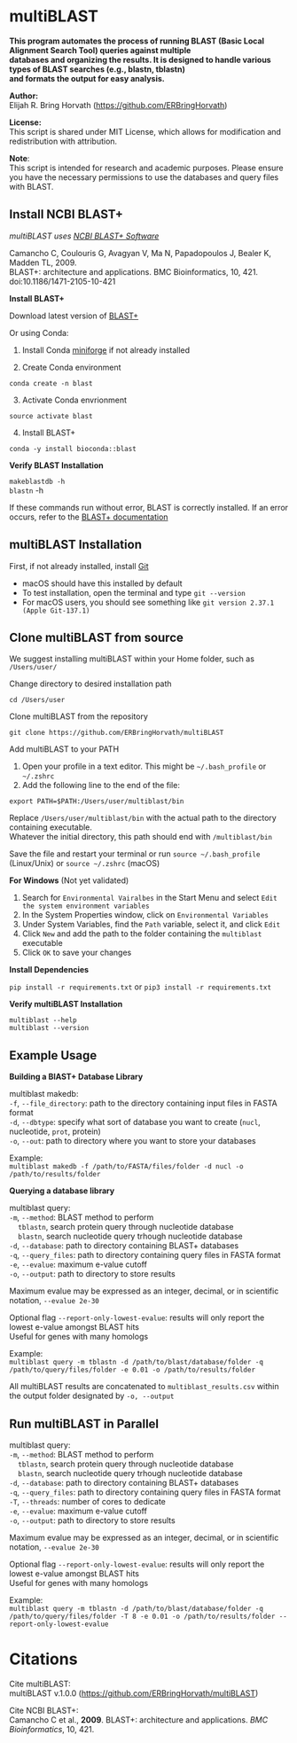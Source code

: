 # **multiBLAST**

**This program automates the process of running BLAST (Basic Local Alignment Search Tool) queries against multiple <br />
databases and organizing the results. It is designed to handle various types of BLAST searches (e.g., blastn, tblastn) <br />
and formats the output for easy analysis.** 

**Author:** <br />
    Elijah R. Bring Horvath (https://github.com/ERBringHorvath)

**License:** <br />
    This script is shared under MIT License, which allows for modification and redistribution with attribution.

**Note**: <br />
    This script is intended for research and academic purposes. 
    Please ensure you have the necessary permissions to use the databases and query files with BLAST.

## Install NCBI BLAST+

*multiBLAST uses [NCBI BLAST+ Software](https://pubmed.ncbi.nlm.nih.gov/20003500/)*

Camancho C, Coulouris G, Avagyan V, Ma N, Papadopoulos J, Bealer K, Madden TL, 2009. <br />
BLAST+: architecture and applications. BMC Bioinformatics, 10, 421. doi:10.1186/1471-2105-10-421

**Install BLAST+**

Download latest version of [BLAST+](https://ftp.ncbi.nlm.nih.gov/blast/executables/blast+/LATEST/)

Or using Conda:

1. Install Conda [miniforge](https://github.com/conda-forge/miniforge/) if not already installed

2. Create Conda environment

`conda create -n blast`

3. Activate Conda envrionment

`source activate blast`

4. Install BLAST+

`conda -y install bioconda::blast`

**Verify BLAST Installation**

`makeblastdb -h` <br />
`blastn` -h

If these commands run without error, BLAST is correctly installed. If an error occurs, refer to the [BLAST+ documentation](https://blast.ncbi.nlm.nih.gov/doc/blast-help/index.html#index)

## multiBLAST Installation

First, if not already installed, install [Git](https://github.com/git-guides/install-git) <br />
* macOS should have this installed by default <br />
* To test installation, open the terminal and type `git --version` <br />
* For macOS users, you should see something like `git version 2.37.1 (Apple Git-137.1)`


## **Clone multiBLAST from source**

We suggest installing multiBLAST within your Home folder, such as `/Users/user/` 

Change directory to desired installation path

`cd /Users/user`

Clone multiBLAST from the repository

`git clone https://github.com/ERBringHorvath/multiBLAST`

Add multiBLAST to your PATH

1. Open your profile in a text editor. This might be `~/.bash_profile` or `~/.zshrc`
2. Add the following line to the end of the file:

`export PATH=$PATH:/Users/user/multiblast/bin`

Replace `/Users/user/multiblast/bin` with the actual path to the directory containing executable. <br />
Whatever the initial directory, this path should end with `/multiblast/bin`

Save the file and restart your terminal or run `source ~/.bash_profile` (Linux/Unix) or `source ~/.zshrc` (macOS)

**For Windows** (Not yet validated)

1. Search for `Environmental Vairalbes` in the Start Menu and select `Edit the system environment variables`
2. In the System Properties window, click on `Environmental Variables`
3. Under System Variables, find the `Path` variable, select it, and click `Edit`
4. Click `New` and add the path to the folder containing the `multiblast` executable
5. Click `OK` to save your changes

**Install Dependencies**

`pip install -r requirements.txt` or `pip3 install -r requirements.txt`

**Verify multiBLAST Installation**

`multiblast --help` <br />
`multiblast --version`

## Example Usage

**Building a BlAST+ Database Library**

multiblast makedb: <br />
`-f`, `--file_directory`: path to the directory containing input files in FASTA format <br />
`-d`, `--dbtype`: specify what sort of database you want to create (`nucl`, nucleotide, `prot`, protein) <br />
`-o`, `--out`: path to directory where you want to store your databases

Example: <br />
`multiblast makedb -f /path/to/FASTA/files/folder -d nucl -o /path/to/results/folder`

**Querying a database library**

multiblast query: <br />
`-m`, `--method`: BLAST method to perform <br />
&nbsp;&nbsp;&nbsp;&nbsp;`tblastn`, search protein query through nucleotide database <br />
&nbsp;&nbsp;&nbsp;&nbsp;`blastn`, search nucleotide query trhough nucleotide database <br />
`-d`, `--database`: path to directory containing BLAST+ databases <br />
`-q`, `--query_files`: path to directory containing query files in FASTA format <br />
`-e`, `--evalue`: maximum e-value cutoff <br />
`-o`, `--output`: path to directory to store results

Maximum evalue may be expressed as an integer, decimal, or in scientific notation, `--evalue 2e-30`

Optional flag `--report-only-lowest-evalue`: results will only report the lowest e-value amongst BLAST hits <br />
Useful for genes with many homologs

Example: <br />
`multiblast query -m tblastn -d /path/to/blast/database/folder -q /path/to/query/files/folder -e 0.01 -o /path/to/results/folder`

All multiBLAST results are concatenated to `multiblast_results.csv` within the output folder designated by `-o, --output`

## Run multiBLAST in Parallel

multiblast query: <br />
`-m`, `--method`: BLAST method to perform <br />
&nbsp;&nbsp;&nbsp;&nbsp;`tblastn`, search protein query through nucleotide database <br />
&nbsp;&nbsp;&nbsp;&nbsp;`blastn`, search nucleotide query trhough nucleotide database <br />
`-d`, `--database`: path to directory containing BLAST+ databases <br />
`-q`, `--query_files`: path to directory containing query files in FASTA format <br />
`-T`, `--threads`: number of cores to dedicate <br />
`-e`, `--evalue`: maximum e-value cutoff <br />
`-o`, `--output`: path to directory to store results

Maximum evalue may be expressed as an integer, decimal, or in scientific notation, `--evalue 2e-30`

Optional flag `--report-only-lowest-evalue`: results will only report the lowest e-value amongst BLAST hits <br />
Useful for genes with many homologs

Example: <br />
`multiblast query -m tblastn -d /path/to/blast/database/folder -q /path/to/query/files/folder -T 8 -e 0.01 -o /path/to/results/folder --report-only-lowest-evalue`

# Citations

Cite multiBLAST: <br />
multiBLAST v.1.0.0 (https://github.com/ERBringHorvath/multiBLAST)

Cite NCBI BLAST+: <br />
Camancho C et al., **2009**. BLAST+: architecture and applications. *BMC Bioinformatics*, 10, 421. 

